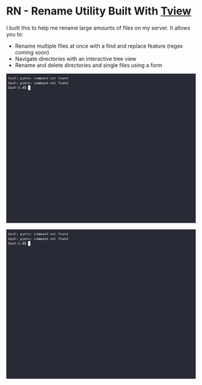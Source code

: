 # RN - Rename Utility Built With [Tview](https://github.com/rivo/tview)

I built this to help me rename large amounts of files on my server. It allows you to:

- Rename multiple files at once with a find and replace feature (regex coming soon)
- Navigate directories with an interactive tree view
- Rename and delete directories and single files using a form

![batch rename](./imgs/batch.gif)

![tree rename](./imgs/tree.gif)
